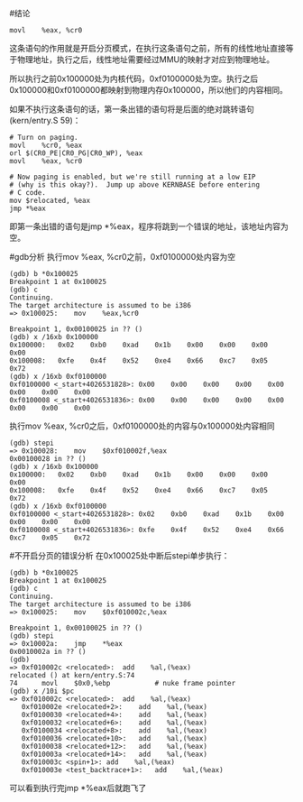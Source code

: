 #结论
```
movl    %eax, %cr0
```
这条语句的作用就是开启分页模式，在执行这条语句之前，所有的线性地址直接等于物理地址，执行之后，线性地址需要经过MMU的映射才对应到物理地址。

所以执行之前0x100000处为内核代码，0xf0100000处为空。执行之后0x100000和0xf0100000都映射到物理内存0x100000，所以他们的内容相同。

如果不执行这条语句的话，第一条出错的语句将是后面的绝对跳转语句(kern/entry.S 59)：
```
# Turn on paging.
movl    %cr0, %eax
orl $(CR0_PE|CR0_PG|CR0_WP), %eax
movl    %eax, %cr0

# Now paging is enabled, but we're still running at a low EIP
# (why is this okay?).  Jump up above KERNBASE before entering
# C code.
mov $relocated, %eax
jmp *%eax
```
即第一条出错的语句是jmp *%eax，程序将跳到一个错误的地址，该地址内容为空。

#gdb分析
执行mov %eax, %cr0之前，0xf0100000处内容为空
```
(gdb) b *0x100025
Breakpoint 1 at 0x100025
(gdb) c
Continuing.
The target architecture is assumed to be i386
=> 0x100025:    mov    %eax,%cr0

Breakpoint 1, 0x00100025 in ?? ()
(gdb) x /16xb 0x100000
0x100000:   0x02    0xb0    0xad    0x1b    0x00    0x00    0x00    0x00
0x100008:   0xfe    0x4f    0x52    0xe4    0x66    0xc7    0x05    0x72
(gdb) x /16xb 0xf0100000
0xf0100000 <_start+4026531828>: 0x00    0x00    0x00    0x00    0x00    0x00    0x00    0x00
0xf0100008 <_start+4026531836>: 0x00    0x00    0x00    0x00    0x00    0x00    0x00    0x00
```

执行mov %eax, %cr0之后，0xf0100000处的内容与0x100000处内容相同
```
(gdb) stepi
=> 0x100028:    mov    $0xf010002f,%eax
0x00100028 in ?? ()
(gdb) x /16xb 0x100000
0x100000:   0x02    0xb0    0xad    0x1b    0x00    0x00    0x00    0x00
0x100008:   0xfe    0x4f    0x52    0xe4    0x66    0xc7    0x05    0x72
(gdb) x /16xb 0xf0100000
0xf0100000 <_start+4026531828>: 0x02    0xb0    0xad    0x1b    0x00    0x00    0x00    0x00
0xf0100008 <_start+4026531836>: 0xfe    0x4f    0x52    0xe4    0x66    0xc7    0x05    0x72
```

#不开启分页的错误分析
在0x100025处中断后stepi单步执行：
```
(gdb) b *0x100025
Breakpoint 1 at 0x100025
(gdb) c
Continuing.
The target architecture is assumed to be i386
=> 0x100025:    mov    $0xf010002c,%eax

Breakpoint 1, 0x00100025 in ?? ()
(gdb) stepi
=> 0x10002a:    jmp    *%eax
0x0010002a in ?? ()
(gdb) 
=> 0xf010002c <relocated>:  add    %al,(%eax)
relocated () at kern/entry.S:74
74      movl    $0x0,%ebp           # nuke frame pointer
(gdb) x /10i $pc
=> 0xf010002c <relocated>:  add    %al,(%eax)
   0xf010002e <relocated+2>:    add    %al,(%eax)
   0xf0100030 <relocated+4>:    add    %al,(%eax)
   0xf0100032 <relocated+6>:    add    %al,(%eax)
   0xf0100034 <relocated+8>:    add    %al,(%eax)
   0xf0100036 <relocated+10>:   add    %al,(%eax)
   0xf0100038 <relocated+12>:   add    %al,(%eax)
   0xf010003a <relocated+14>:   add    %al,(%eax)
   0xf010003c <spin+1>: add    %al,(%eax)
   0xf010003e <test_backtrace+1>:   add    %al,(%eax)
```
可以看到执行完jmp *%eax后就跑飞了

